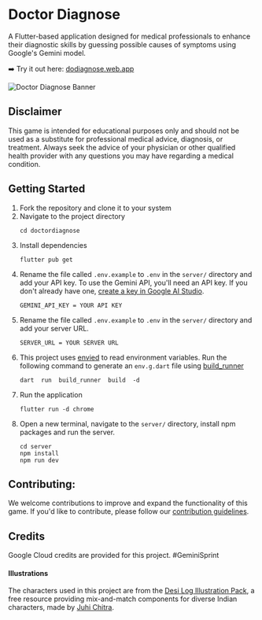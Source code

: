 # Doctor Diagnose
A Flutter-based application designed for medical professionals to enhance their diagnostic skills by guessing possible causes of symptoms using Google's Gemini model.

➡️ Try it out here: [dodiagnose.web.app](https://dodiagnose.web.app/)

![Doctor Diagnose Banner](https://github.com/adityathakurxd/doctordiagnose/assets/53579386/cea8803e-f94b-4314-959b-1016edea7a31)


## Disclaimer

This game is intended for educational purposes only and should not be used as a substitute for professional medical advice, diagnosis, or treatment. Always seek the advice of your physician or other qualified health provider with any questions you may have regarding a medical condition.

## Getting Started
1. Fork the repository and clone it to your system
2. Navigate to the project directory
	```
	cd doctordiagnose
	```
3. Install dependencies
	```
	flutter pub get
	```
4. Rename the file called `.env.example` to `.env` in the `server/` directory and add your API key. To use the Gemini API, you'll need an API key. If you don't already have one, [create a key in Google AI Studio](https://aistudio.google.com/app/apikey).
	```
	GEMINI_API_KEY = YOUR API KEY
	```
5. Rename the file called `.env.example` to `.env` in the `server/` directory and add your server URL.
	```
	SERVER_URL = YOUR SERVER URL
	```
6. This project uses [envied](https://pub.dev/packages/envied) to read environment variables. Run the following command to generate an `env.g.dart` file using [build_runner](https://pub.dev/packages/build_runner)
	```
	dart  run  build_runner  build  -d
	```
7. Run the application
	```
	flutter run -d chrome
	```
8. Open a new terminal, navigate to the `server/` directory, install npm packages and run the server.
	```
	cd server
	npm install
	npm run dev
	```
## Contributing:

We welcome contributions to improve and expand the functionality of this game. If you'd like to contribute, please follow our [contribution guidelines](./CONTRIBUTING.md).

## Credits
Google Cloud credits are provided for this project. #GeminiSprint
#### Illustrations
The characters used in this project are from the [Desi Log Illustration Pack](https://desilog.in/), a free resource providing mix-and-match components for diverse Indian characters, made by [Juhi Chitra](https://www.juhi.co/).
